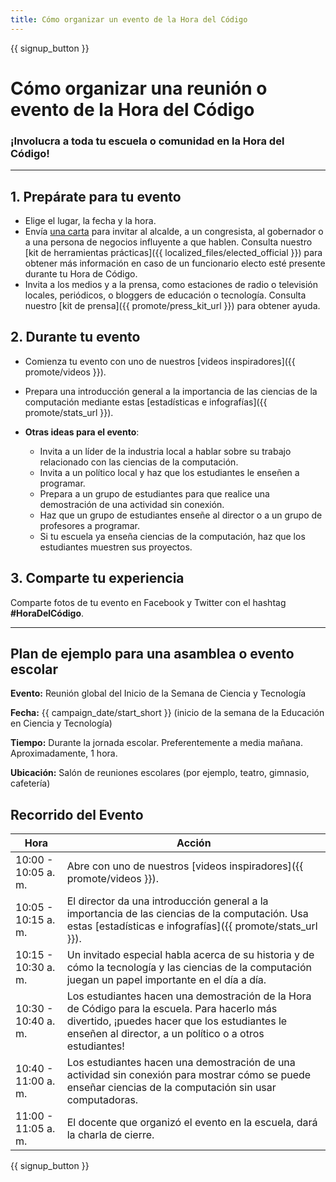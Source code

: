 ```yaml
---
title: Cómo organizar un evento de la Hora del Código
---
```


{{ signup_button }}

# Cómo organizar una reunión o evento de la Hora del Código

### ¡Involucra a toda tu escuela o comunidad en la Hora del Código!

* * *

## 1. Prepárate para tu evento

- Elige el lugar, la fecha y la hora.
- Envía [una carta](https://hourofcode.com/promote/resources#sample-emails) para invitar al alcalde, a un congresista, al gobernador o a una persona de negocios influyente a que hablen. Consulta nuestro [kit de herramientas prácticas]({{ localized_files/elected_official }}) para obtener más información en caso de un funcionario electo esté presente durante tu Hora de Código.
- Invita a los medios y a la prensa, como estaciones de radio o televisión locales, periódicos, o bloggers de educación o tecnología. Consulta nuestro [kit de prensa]({{ promote/press_kit_url }}) para obtener ayuda.

## 2. Durante tu evento

- Comienza tu evento con uno de nuestros [videos inspiradores]({{ promote/videos }}).
- Prepara una introducción general a la importancia de las ciencias de la computación mediante estas [estadísticas e infografías]({{ promote/stats_url }}).   
      
    
- **Otras ideas para el evento**: 
    - Invita a un líder de la industria local a hablar sobre su trabajo relacionado con las ciencias de la computación.
    - Invita a un político local y haz que los estudiantes le enseñen a programar.
    - Prepara a un grupo de estudiantes para que realice una demostración de una actividad sin conexión.
    - Haz que un grupo de estudiantes enseñe al director o a un grupo de profesores a programar.
    - Si tu escuela ya enseña ciencias de la computación, haz que los estudiantes muestren sus proyectos.

## 3. Comparte tu experiencia

Comparte fotos de tu evento en Facebook y Twitter con el hashtag **#HoraDelCódigo**.

* * *

## Plan de ejemplo para una asamblea o evento escolar

**Evento:** Reunión global del Inicio de la Semana de Ciencia y Tecnología

**Fecha:** {{ campaign_date/start_short }} (inicio de la semana de la Educación en Ciencia y Tecnología)

**Tiempo:** Durante la jornada escolar. Preferentemente a media mañana. Aproximadamente, 1 hora.

**Ubicación:** Salón de reuniones escolares (por ejemplo, teatro, gimnasio, cafetería)

## Recorrido del Evento

| Hora                | Acción                                                                                                                                                                                                  |
| ------------------- | ------------------------------------------------------------------------------------------------------------------------------------------------------------------------------------------------------- |
| 10:00 - 10:05 a. m. | Abre con uno de nuestros [videos inspiradores]({{ promote/videos }}).                                                                                                                                   |
| 10:05 - 10:15 a. m. | El director da una introducción general a la importancia de las ciencias de la computación. Usa estas [estadísticas e infografías]({{ promote/stats_url }}).                                            |
| 10:15 - 10:30 a. m. | Un invitado especial habla acerca de su historia y de cómo la tecnología y las ciencias de la computación juegan un papel importante en el día a día.                                                   |
| 10:30 - 10:40 a. m. | Los estudiantes hacen una demostración de la Hora de Código para la escuela. Para hacerlo más divertido, ¡puedes hacer que los estudiantes le enseñen al director, a un político o a otros estudiantes! |
| 10:40 - 11:00 a. m. | Los estudiantes hacen una demostración de una actividad sin conexión para mostrar cómo se puede enseñar ciencias de la computación sin usar computadoras.                                               |
| 11:00 - 11:05 a. m. | El docente que organizó el evento en la escuela, dará la charla de cierre.                                                                                                                              |

{{ signup_button }}